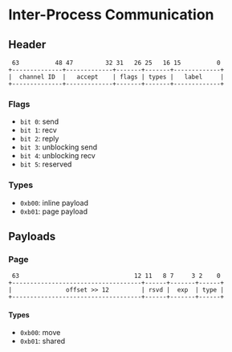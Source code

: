 # Inter-Process Communication

## Header
```
 63          48 47         32 31   26 25   16 15          0
+--------------+-------------+-------+-------+-------------+
|  channel ID  |   accept    | flags | types |   label     |
+--------------+-------------+-------+-------+-------------+
```

### Flags
- `bit 0`: send
- `bit 1`: recv
- `bit 2`: reply
- `bit 3`: unblocking send
- `bit 4`: unblocking recv
- `bit 5`: reserved

### Types
- `0xb00`: inline payload
- `0xb01`: page payload

## Payloads
### Page
```
 63                                12 11   8 7     3 2    0
+------------------------------------+------+-------+------+
|               offset >> 12         | rsvd |  exp  | type |
+------------------------------------+------+-------+------+
```

#### Types
- `0xb00`: move
- `0xb01`: shared
